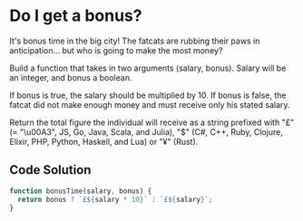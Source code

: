 # Do I get a bonus?

It's bonus time in the big city! The fatcats are rubbing their paws in anticipation... but who is going to make the most money?

Build a function that takes in two arguments (salary, bonus). Salary will be an integer, and bonus a boolean.

If bonus is true, the salary should be multiplied by 10. If bonus is false, the fatcat did not make enough money and must receive only his stated salary.

Return the total figure the individual will receive as a string prefixed with "£" (= "\u00A3", JS, Go, Java, Scala, and Julia), "$" (C#, C++, Ruby, Clojure, Elixir, PHP, Python, Haskell, and Lua) or "¥" (Rust).



## Code Solution

```js
function bonusTime(salary, bonus) {
  return bonus ? `£${salary * 10}` : `£${salary}`;
}

```